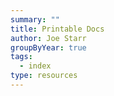 ```yaml
---
summary: ""
title: Printable Docs
author: Joe Starr
groupByYear: true
tags:
  - index
type: resources
---
```



